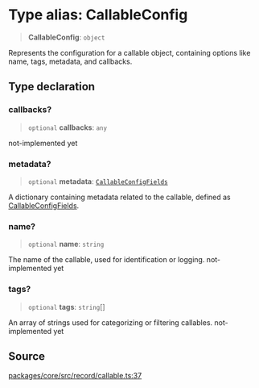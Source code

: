 # Type alias: CallableConfig

> **CallableConfig**: `object`

Represents the configuration for a callable object, containing options like name, tags, metadata,
and callbacks.

## Type declaration

### callbacks?

> `optional` **callbacks**: `any`

not-implemented yet

### metadata?

> `optional` **metadata**: [`CallableConfigFields`](CallableConfigFields.md)

A dictionary containing metadata related to the callable, defined as [CallableConfigFields](CallableConfigFields.md).

### name?

> `optional` **name**: `string`

The name of the callable, used for identification or logging. not-implemented yet

### tags?

> `optional` **tags**: `string`[]

An array of strings used for categorizing or filtering callables. not-implemented yet

## Source

[packages/core/src/record/callable.ts:37](https://github.com/VictorS67/encre/blob/42c3bddca4be2d23ad959c1c99381eefbf43789c/packages/core/src/record/callable.ts#L37)
